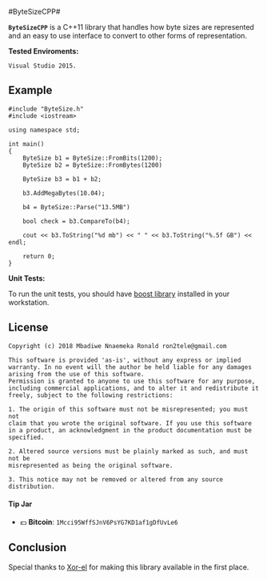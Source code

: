 #ByteSizeCPP#

**`ByteSizeCPP`** is a C++11 library that handles how byte sizes are represented and an easy to use interface to convert to other forms of representation.

**Tested Enviroments:**
     
    Visual Studio 2015.

Example
---------

    #include "ByteSize.h"
	#include <iostream>

	using namespace std;

    int main()
    {
		ByteSize b1 = ByteSize::FromBits(1200);
		ByteSize b2 = ByteSize::FromBytes(1200)

		ByteSize b3 = b1 + b2;
		
		b3.AddMegaBytes(10.04);

		b4 = ByteSize::Parse("13.5MB")

		bool check = b3.CompareTo(b4);
        
		cout << b3.ToString("%d mb") << " " << b3.ToString("%.5f GB") << endl;

		return 0;
    }

 **Unit Tests:**

To run the unit tests, you should have [boost library](http://www.boost.org/) installed in your workstation.
    
License
----------
    Copyright (c) 2018 Mbadiwe Nnaemeka Ronald ron2tele@gmail.com

    This software is provided 'as-is', without any express or implied
    warranty. In no event will the author be held liable for any damages
    arising from the use of this software.
    Permission is granted to anyone to use this software for any purpose,
    including commercial applications, and to alter it and redistribute it
    freely, subject to the following restrictions:
    
    1. The origin of this software must not be misrepresented; you must not
    claim that you wrote the original software. If you use this software
    in a product, an acknowledgment in the product documentation must be
    specified.
    
    2. Altered source versions must be plainly marked as such, and must not be
    misrepresented as being the original software.
    
    3. This notice may not be removed or altered from any source distribution.
        
     
#### Tip Jar
* :dollar: **Bitcoin**: `1Mcci95WffSJnV6PsYG7KD1af1gDfUvLe6`


Conclusion
--------------------------------------------------

   Special thanks to [Xor-el](https://github.com/xor-el) for making this library available in the first place.
   